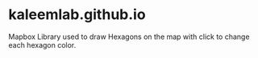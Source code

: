 # kaleemlab.github.io
Mapbox Library used to draw Hexagons on the map with click to change each hexagon color.
